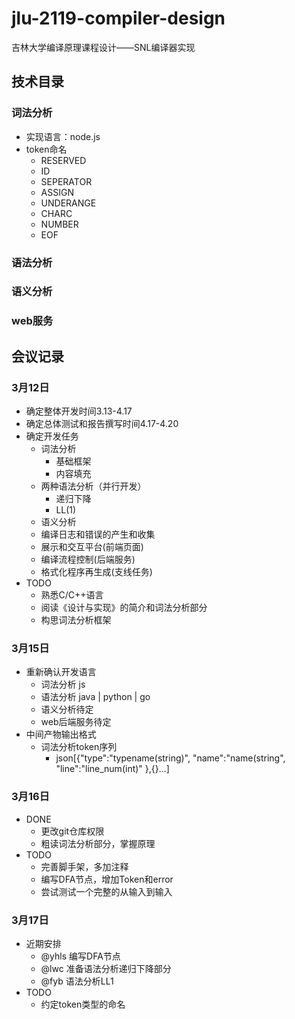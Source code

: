 # jlu-2119-compiler-design
吉林大学编译原理课程设计——SNL编译器实现

## 技术目录
### 词法分析
- 实现语言：node.js
- token命名
  - RESERVED
  - ID
  - SEPERATOR
  - ASSIGN
  - UNDERANGE
  - CHARC
  - NUMBER
  - EOF

### 语法分析
### 语义分析
### web服务

## 会议记录
### 3月12日
- 确定整体开发时间3.13-4.17
- 确定总体测试和报告撰写时间4.17-4.20
- 确定开发任务
  - 词法分析
    - 基础框架
    - 内容填充
  - 两种语法分析（并行开发）
    - 递归下降
    - LL(1)
  - 语义分析
  - 编译日志和错误的产生和收集
  - 展示和交互平台(前端页面)
  - 编译流程控制(后端服务)
  - 格式化程序再生成(支线任务)
- TODO
  - 熟悉C/C++语言
  - 阅读《设计与实现》的简介和词法分析部分
  - 构思词法分析框架

### 3月15日
- 重新确认开发语言
  - 词法分析 js
  - 语法分析 java | python | go
  - 语义分析待定
  - web后端服务待定
- 中间产物输出格式
  - 词法分析token序列
    - json[{"type":"typename(string)", "name":"name(string", "line":"line_num(int)" },{}...]

### 3月16日
- DONE
  - 更改git仓库权限
  - 粗读词法分析部分，掌握原理
- TODO
  - 完善脚手架，多加注释
  - 编写DFA节点，增加Token和error
  - 尝试测试一个完整的从输入到输入

### 3月17日
- 近期安排
  - @yhls  编写DFA节点 
  - @lwc 准备语法分析递归下降部分
  - @fyb 语法分析LL1
- TODO
  - 约定token类型的命名